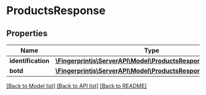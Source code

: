# ProductsResponse

## Properties
Name | Type | Description | Notes
------------ | ------------- | ------------- | -------------
**identification** | [**\Fingerprintjs\ServerAPI\Model\ProductsResponseIdentification**](ProductsResponseIdentification.md) |  | [optional] 
**botd** | [**\Fingerprintjs\ServerAPI\Model\ProductsResponseBotd**](ProductsResponseBotd.md) |  | [optional] 

[[Back to Model list]](../../README.md#documentation-for-models) [[Back to API list]](../../README.md#documentation-for-api-endpoints) [[Back to README]](../../README.md)

